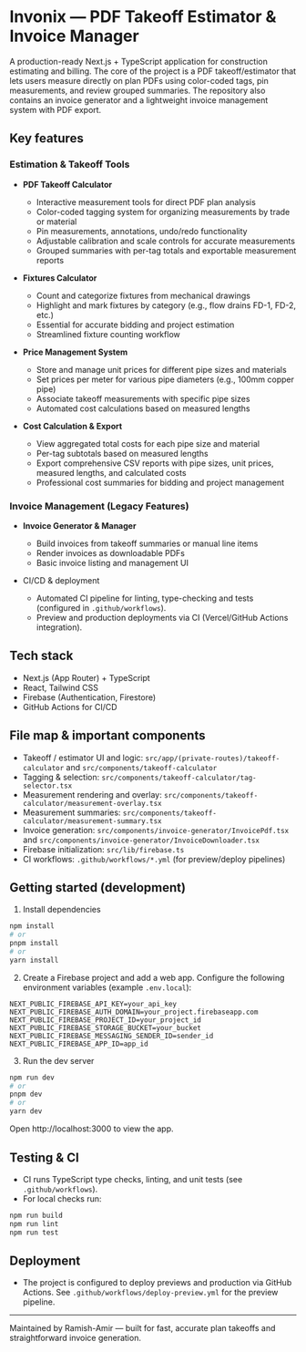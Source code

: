 # Invonix — PDF Takeoff Estimator & Invoice Manager

A production-ready Next.js + TypeScript application for construction estimating and billing. The core of the project is a PDF takeoff/estimator that lets users measure directly on plan PDFs using color-coded tags, pin measurements, and review grouped summaries. The repository also contains an invoice generator and a lightweight invoice management system with PDF export.

## Key features

### Estimation & Takeoff Tools

- **PDF Takeoff Calculator**

  - Interactive measurement tools for direct PDF plan analysis
  - Color-coded tagging system for organizing measurements by trade or material
  - Pin measurements, annotations, undo/redo functionality
  - Adjustable calibration and scale controls for accurate measurements
  - Grouped summaries with per-tag totals and exportable measurement reports

- **Fixtures Calculator**

  - Count and categorize fixtures from mechanical drawings
  - Highlight and mark fixtures by category (e.g., flow drains FD-1, FD-2, etc.)
  - Essential for accurate bidding and project estimation
  - Streamlined fixture counting workflow

- **Price Management System**

  - Store and manage unit prices for different pipe sizes and materials
  - Set prices per meter for various pipe diameters (e.g., 100mm copper pipe)
  - Associate takeoff measurements with specific pipe sizes
  - Automated cost calculations based on measured lengths

- **Cost Calculation & Export**
  - View aggregated total costs for each pipe size and material
  - Per-tag subtotals based on measured lengths
  - Export comprehensive CSV reports with pipe sizes, unit prices, measured lengths, and calculated costs
  - Professional cost summaries for bidding and project management

### Invoice Management (Legacy Features)

- **Invoice Generator & Manager**

  - Build invoices from takeoff summaries or manual line items
  - Render invoices as downloadable PDFs
  - Basic invoice listing and management UI

- CI/CD & deployment
  - Automated CI pipeline for linting, type-checking and tests (configured in `.github/workflows`).
  - Preview and production deployments via CI (Vercel/GitHub Actions integration).

## Tech stack

- Next.js (App Router) + TypeScript
- React, Tailwind CSS
- Firebase (Authentication, Firestore)
- GitHub Actions for CI/CD

## File map & important components

- Takeoff / estimator UI and logic: `src/app/(private-routes)/takeoff-calculator` and `src/components/takeoff-calculator`
- Tagging & selection: `src/components/takeoff-calculator/tag-selector.tsx`
- Measurement rendering and overlay: `src/components/takeoff-calculator/measurement-overlay.tsx`
- Measurement summaries: `src/components/takeoff-calculator/measurement-summary.tsx`
- Invoice generation: `src/components/invoice-generator/InvoicePdf.tsx` and `src/components/invoice-generator/InvoiceDownloader.tsx`
- Firebase initialization: `src/lib/firebase.ts`
- CI workflows: `.github/workflows/*.yml` (for preview/deploy pipelines)

## Getting started (development)

1. Install dependencies

```bash
npm install
# or
pnpm install
# or
yarn install
```

2. Create a Firebase project and add a web app. Configure the following environment variables (example `.env.local`):

```
NEXT_PUBLIC_FIREBASE_API_KEY=your_api_key
NEXT_PUBLIC_FIREBASE_AUTH_DOMAIN=your_project.firebaseapp.com
NEXT_PUBLIC_FIREBASE_PROJECT_ID=your_project_id
NEXT_PUBLIC_FIREBASE_STORAGE_BUCKET=your_bucket
NEXT_PUBLIC_FIREBASE_MESSAGING_SENDER_ID=sender_id
NEXT_PUBLIC_FIREBASE_APP_ID=app_id
```

3. Run the dev server

```bash
npm run dev
# or
pnpm dev
# or
yarn dev
```

Open http://localhost:3000 to view the app.

## Testing & CI

- CI runs TypeScript type checks, linting, and unit tests (see `.github/workflows`).
- For local checks run:

```bash
npm run build
npm run lint
npm run test
```

## Deployment

- The project is configured to deploy previews and production via GitHub Actions. See `.github/workflows/deploy-preview.yml` for the preview pipeline.

---

Maintained by Ramish-Amir — built for fast, accurate plan takeoffs and straightforward invoice generation.
